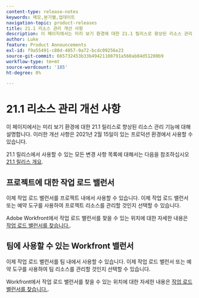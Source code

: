 ```yaml
---
content-type: release-notes
keywords: 메모,분기별,업데이트
navigation-topic: product-releases
title: 21.1 리소스 관리 개선 사항
description: 이 페이지에서는 미리 보기 환경에 대한 21.1 릴리스로 향상된 리소스 관리 기능에 대해 설명합니다. 이러한 개선 사항은 2021년 2월 15일이 있는 프로덕션 환경에서 사용할 수 있습니다.
author: Luke
feature: Product Announcements
exl-id: f9a55491-c80d-4057-9a72-bcdc09256e23
source-git-commit: 665732453b33b49421108791a560ab84d51280b9
workflow-type: tm+mt
source-wordcount: '185'
ht-degree: 0%

---
```


# 21.1 리소스 관리 개선 사항

이 페이지에서는 미리 보기 환경에 대한 21.1 릴리스로 향상된 리소스 관리 기능에 대해 설명합니다. 이러한 개선 사항은 2021년 2월 15일이 있는 프로덕션 환경에서 사용할 수 있습니다.

21.1 릴리스에서 사용할 수 있는 모든 변경 사항 목록에 대해서는 다음을 참조하십시오 [21.1 릴리스 개요](../../../product-announcements/product-releases/21.1-release-activity/21-1-release-overview.md).

## 프로젝트에 대한 작업 로드 밸런서

이제 작업 로드 밸런서를 프로젝트 내에서 사용할 수 있습니다. 이제 작업 로드 밸런서 또는 예약 도구를 사용하여 프로젝트 리소스를 관리할 것인지 선택할 수 있습니다.

Adobe Workfront에서 작업 로드 밸런서를 찾을 수 있는 위치에 대한 자세한 내용은 [작업 로드 밸런서를 찾습니다.](../../../resource-mgmt/workload-balancer/locate-workload-balancer.md).

## 팀에 사용할 수 있는 Workfront 밸런서

이제 작업 로드 밸런서를 팀 내에서 사용할 수 있습니다. 이제 작업 로드 밸런서 또는 예약 도구를 사용하여 팀 리소스를 관리할 것인지 선택할 수 있습니다.

Workfront에서 작업 로드 밸런서를 찾을 수 있는 위치에 대한 자세한 내용은 [작업 로드 밸런서를 찾습니다.](../../../resource-mgmt/workload-balancer/locate-workload-balancer.md).

